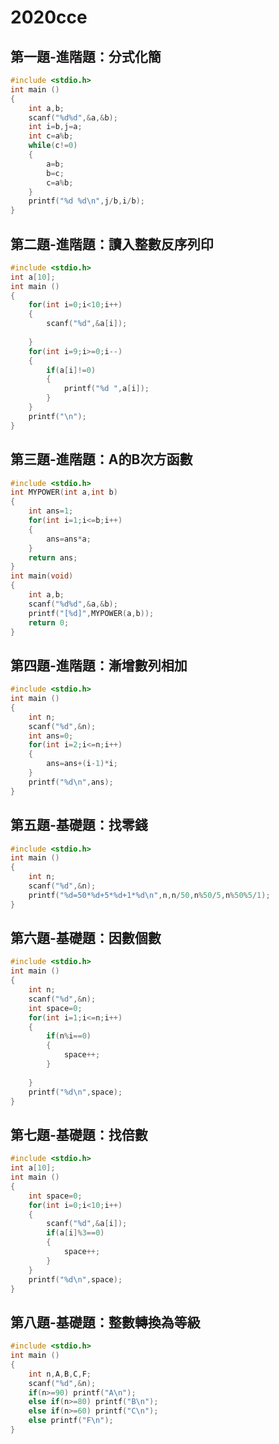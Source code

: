 # 2020cce
## 第一題-進階題：分式化簡 
```c
#include <stdio.h>
int main ()
{
	int a,b;
	scanf("%d%d",&a,&b);
	int i=b,j=a;
	int c=a%b;
	while(c!=0)
	{
		a=b;
		b=c;
		c=a%b;
	}
	printf("%d %d\n",j/b,i/b);
} 
```

## 第二題-進階題：讀入整數反序列印 
```c
#include <stdio.h>
int a[10];
int main ()
{
	for(int i=0;i<10;i++)
	{
		scanf("%d",&a[i]);
		
	}
	for(int i=9;i>=0;i--)
	{
		if(a[i]!=0)
		{
			printf("%d ",a[i]);
		}
	}
	printf("\n");
}
```

## 第三題-進階題：A的B次方函數 
```c
#include <stdio.h>
int MYPOWER(int a,int b)
{
	int ans=1;
	for(int i=1;i<=b;i++)
	{
		ans=ans*a;
	}
	return ans;
}
int main(void)
{
	int a,b;
	scanf("%d%d",&a,&b);
	printf("[%d]",MYPOWER(a,b));
	return 0;
}
```

## 第四題-進階題：漸增數列相加 
```c
#include <stdio.h>
int main ()
{
	int n;
	scanf("%d",&n);
	int ans=0;
	for(int i=2;i<=n;i++)
	{
		ans=ans+(i-1)*i;
	}
	printf("%d\n",ans);
}
```

## 第五題-基礎題：找零錢 
```c
#include <stdio.h>
int main ()
{
	int n;
	scanf("%d",&n);
	printf("%d=50*%d+5*%d+1*%d\n",n,n/50,n%50/5,n%50%5/1);
}
```

## 第六題-基礎題：因數個數 
```c
#include <stdio.h>
int main ()
{
	int n;
	scanf("%d",&n);
	int space=0;
	for(int i=1;i<=n;i++)
	{
		if(n%i==0)
		{
			space++;
		}
			
	}
	printf("%d\n",space);
}
```

## 第七題-基礎題：找倍數 
```c
#include <stdio.h>
int a[10];
int main ()
{
	int space=0;
	for(int i=0;i<10;i++)
	{
		scanf("%d",&a[i]);
		if(a[i]%3==0)
		{
			space++;
		}
	}
	printf("%d\n",space);
}
```

## 第八題-基礎題：整數轉換為等級 
```c
#include <stdio.h>
int main ()
{
	int n,A,B,C,F;
	scanf("%d",&n);
	if(n>=90) printf("A\n");
	else if(n>=80) printf("B\n");
	else if(n>=60) printf("C\n");
	else printf("F\n");
}
```

